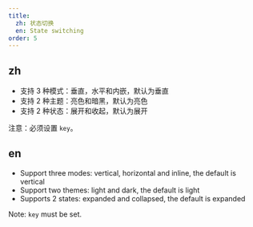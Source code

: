 ```yaml
---
title:
  zh: 状态切换
  en: State switching
order: 5
---
```


## zh

- 支持 3 种模式：垂直，水平和内嵌，默认为垂直
- 支持 2 种主题：亮色和暗黑，默认为亮色
- 支持 2 种状态：展开和收起，默认为展开

注意：必须设置 `key`。

## en

- Support three modes: vertical, horizontal and inline, the default is vertical
- Support two themes: light and dark, the default is light
- Supports 2 states: expanded and collapsed, the default is expanded

Note: `key` must be set.
